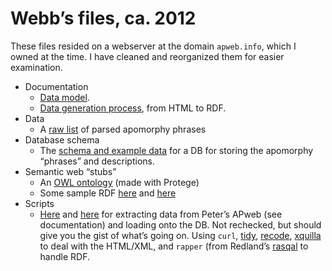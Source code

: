 # Webb’s files, ca. 2012

These files resided on a webserver at the domain `apweb.info`, which I
owned at the time. I have cleaned and reorganized them for easier
examination.

 * Documentation
    * [Data model](doc/datamodel.md).
    * [Data generation process](doc/process.md), from HTML to RDF.
 * Data
    * A [raw list](data/2012-06-29_apos.txt) of parsed apomorphy phrases
 * Database schema
    * The [schema and example data](db/apwebchars.sql) for a DB for
      storing the apomorphy “phrases” and descriptions.
 * Semantic web “stubs”
    * An [OWL ontology](onto/apw.rdf) (made with Protege)
    * Some sample RDF [here](swdata/apweb.rdf) and
      [here](swdata/phenotypes.rdf)
 * Scripts
    * [Here](bin/apw2rdf) and [here](bin/getApoList) for extracting
      data from Peter’s APweb (see documentation) and loading onto the
      DB. Not rechecked, but should give you the gist of what’s going
      on. Using `curl`, [tidy](https://github.com/htacg/tidy-html5/),
      [recode](https://github.com/rrthomas/recode),
      [xquilla](http://xqilla.sourceforge.net/homepage) to deal with
      the HTML/XML, and `rapper` (from Redland’s
      [rasqal](http://librdf.org/rasqal/) to handle RDF.
 
